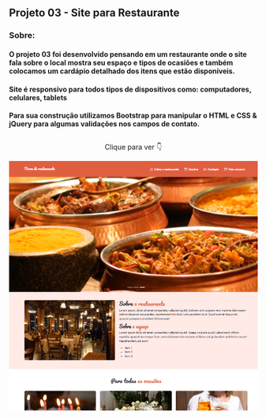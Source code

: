 ## Projeto 03 - Site para Restaurante 

### Sobre:
#### O projeto 03 foi desenvolvido pensando em um restaurante onde o site fala sobre o local mostra seu espaço e tipos de ocasiões e também colocamos um cardápio detalhado dos itens que estão disponiveis. 
#### Site é responsivo para todos tipos de dispositivos como: computadores, celulares, tablets
#### Para sua construção utilizamos Bootstrap para manipular o HTML e CSS & jQuery para algumas validações nos campos de contato.
##

<p align="center">Clique para ver 👇</p>

<p align="center">
    <a href="https://ebac-projeto-03.vercel.app/">
        <img src="images/siteRestaurante.png" alt="Projeto 03 site de um restaurante"></img>
    </a>
</p>